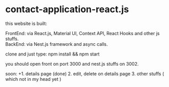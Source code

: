 # contact-application-react.js
this website is built:

FrontEnd: via React.js, Material UI, Context API, React Hooks and other js stuffs.   
BackEnd: via Nest.js framework and async calls.

clone and just type: npm install && npm start

you should open front on port 3000 and nest.js stuffs on 3002. 

soon:
+1. details page (done)
2.  edit, delete on details page
3. other stuffs ( which not in my head yet )